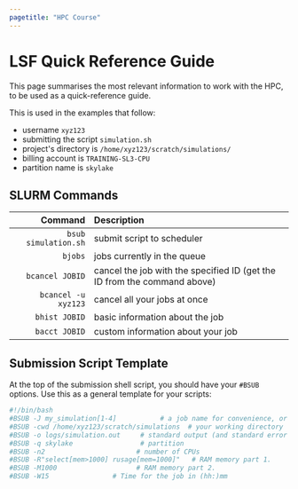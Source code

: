 ```yaml
---
pagetitle: "HPC Course"
---
```


# LSF Quick Reference Guide

This page summarises the most relevant information to work with the HPC, to be used as a quick-reference guide.

This is used in the examples that follow:

- username `xyz123`
- submitting the script `simulation.sh`
- project's directory is `/home/xyz123/scratch/simulations/`
- billing account is `TRAINING-SL3-CPU`
- partition name is `skylake`


## SLURM Commands

| Command | Description |
| -: | :- |
| `bsub simulation.sh` | submit script to scheduler |
| `bjobs` | jobs currently in the queue |
| `bcancel JOBID` | cancel the job with the specified ID (get the ID from the command above) |
| `bcancel -u xyz123` | cancel all your jobs at once |
| `bhist JOBID` | basic information about the job |
| `bacct JOBID` | custom information about your job |


## Submission Script Template

At the top of the submission shell script, you should have your `#BSUB` options.
Use this as a general template for your scripts:

```bash
#!/bin/bash
#BSUB -J my_simulation[1-4]           # a job name for convenience, or array setup
#BSUB -cwd /home/xyz123/scratch/simulations  # your working directory
#BSUB -o logs/simulation.out     # standard output (and standard error if omitting -e) will be saved in this file
#BSUB -q skylake                 # partition
#BSUB -n2                       # number of CPUs
#BSUB -R"select[mem>1000] rusage[mem=1000]"   # RAM memory part 1.
#BSUB -M1000                    # RAM memory part 2. 
#BSUB -W15                # Time for the job in (hh:)mm
```
